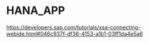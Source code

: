 # HANA_APP
https://developers.sap.com/tutorials/xsa-connecting-webide.html#046c937f-df36-4153-a1b1-03ff1da4e5a6
